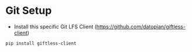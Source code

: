 # Git Setup
- Install this specific Git LFS Client (https://github.com/datopian/giftless-client)
```
pip install giftless-client
```
